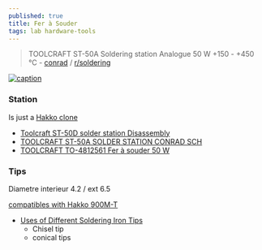 ```yaml
---
published: true
title: Fer à Souder
tags: lab hardware-tools
---
```

> TOOLCRAFT ST-50A Soldering station Analogue 50 W +150 - +450 °C - [conrad](https://www.conrad.com/p/toolcraft-st-50a-soldering-station-analogue-50-w-150-450-c-791784) / [r/soldering](https://www.reddit.com/r/soldering/comments/100pfqf/weller_or_toolcraft/)

[![caption](https://asset.conrad.com/media10/isa/160267/c1/-/en/791784_BB_00_FB/image.jpg?x=400&y=400) ](https://www.conrad.com/p/toolcraft-st-50a-soldering-station-analogue-50-w-150-450-c-791784)

### Station

Is just a [Hakko clone](https://www.reddit.com/r/soldering/comments/100pfqf/weller_or_toolcraft/)

- [Toolcraft ST-50D solder station Disassembly](https://www.ifixit.com/Guide/Toolcraft+ST-50D+solder+station+Disassembly/96209)
- [TOOLCRAFT ST-50A SOLDER STATION CONRAD SCH](https://elektrotanya.com/toolcraft_st-50a_solder_station_conrad_sch.pdf/download.html#dl)
- [TOOLCRAFT TO-4812561 Fer à souder 50 W](https://www.conrad.fr/fr/p/toolcraft-to-4812561-fer-a-souder-50-w-1604187.html)

### Tips

Diametre interieur 4.2 / ext 6.5

[compatibles with Hakko 900M-T](https://www.elektormagazine.com/news/reviewtoolcraftdigitalsolderingstation)

- [Uses of Different Soldering Iron Tips](https://www.instructables.com/Uses-of-Different-Soldering-Iron-Tips/)
	- Chisel tip
    - conical tips